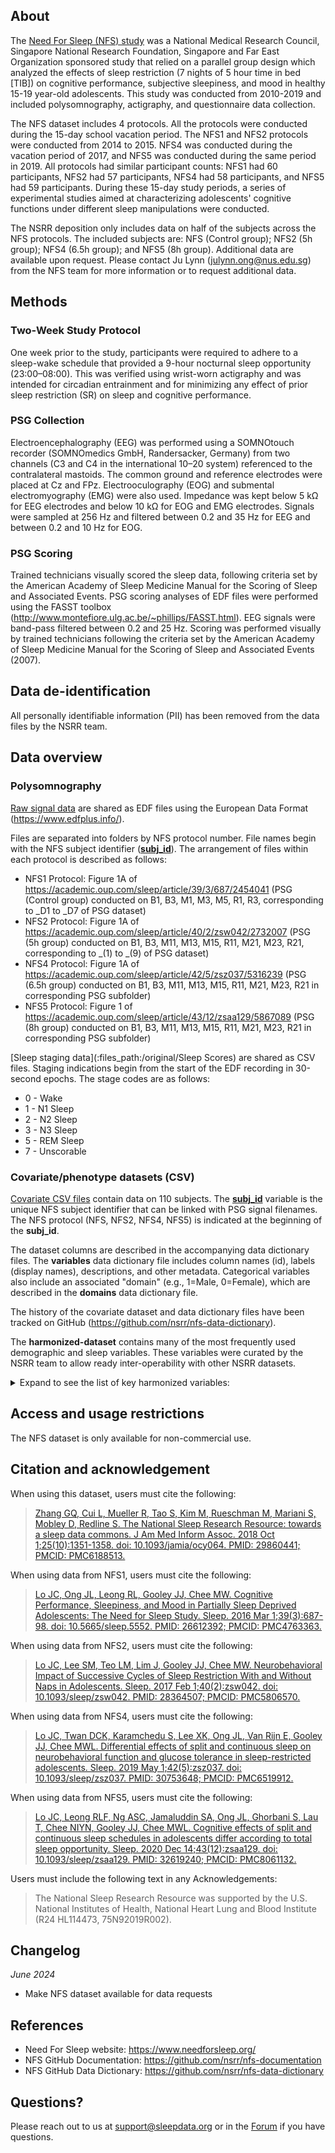 ## About

The [Need For Sleep (NFS) study](https://www.needforsleep.org/) was a National Medical Research Council, Singapore National Research Foundation, Singapore and Far East Organization sponsored study that relied on a parallel group design which analyzed the effects of sleep restriction (7 nights of 5 hour time in bed [TIB]) on cognitive performance, subjective sleepiness, and mood in healthy 15-19 year-old adolescents. This study was conducted from 2010-2019 and included polysomnography, actigraphy, and questionnaire data collection.

The NFS dataset includes 4 protocols. All the protocols were conducted during the 15-day school vacation period. The NFS1 and NFS2 protocols were conducted from 2014 to 2015. NFS4 was conducted during the vacation period of 2017, and NFS5 was conducted during the same period in 2019. All protocols had similar participant counts: NFS1 had 60 participants, NFS2 had 57 participants, NFS4 had 58 participants, and NFS5 had 59 participants. During these 15-day study periods, a series of experimental studies aimed at characterizing adolescents' cognitive functions under different sleep manipulations were conducted.

The NSRR deposition only includes data on half of the subjects across the NFS protocols. The included subjects are: NFS (Control group); NFS2 (5h group); NFS4 (6.5h group); and NFS5 (8h group). Additional data are available upon request. Please contact Ju Lynn (julynn.ong@nus.edu.sg) from the NFS team for more information or to request additional data.

## Methods

### Two-Week Study Protocol

One week prior to the study, participants were required to adhere to a sleep-wake schedule that provided a 9-hour nocturnal sleep opportunity (23:00–08:00). This was verified using wrist-worn actigraphy and was intended for circadian entrainment and for minimizing any effect of prior sleep restriction (SR) on sleep and cognitive performance.

### PSG Collection

Electroencephalography (EEG) was performed using a SOMNOtouch recorder (SOMNOmedics GmbH, Randersacker, Germany) from two channels (C3 and C4 in the international 10–20 system) referenced to the contralateral mastoids. The common ground and reference electrodes were placed at Cz and FPz. Electrooculography (EOG) and submental electromyography (EMG) were also used. Impedance was kept below 5 kΩ for EEG electrodes and below 10 kΩ for EOG and EMG electrodes. Signals were sampled at 256 Hz and filtered between 0.2 and 35 Hz for EEG and between 0.2 and 10 Hz for EOG.

### PSG Scoring

Trained technicians visually scored the sleep data, following criteria set by the American Academy of Sleep Medicine Manual for the Scoring of Sleep and Associated Events. PSG scoring analyses of EDF files were performed using the FASST toolbox (http://www.montefiore.ulg.ac.be/~phillips/FASST.html). EEG signals were band-pass filtered between 0.2 and 25 Hz. Scoring was performed visually by trained technicians following the criteria set by the American Academy of Sleep Medicine Manual for the Scoring of Sleep and Associated Events (2007).

## Data de-identification

All personally identifiable information (PII) has been removed from the data files by the NSRR team.

## Data overview

### Polysomnography

[Raw signal data](:files_path:/original) are shared as EDF files using the European Data Format (https://www.edfplus.info/). 

Files are separated into folders by NFS protocol number. File names begin with the NFS subject identifier ([**subj_id**](:variables_path:/subj_id)). The arrangement of files within each protocol is described as follows:

- NFS1 Protocol: Figure 1A of https://academic.oup.com/sleep/article/39/3/687/2454041 (PSG (Control group) conducted on B1, B3, M1, M3, M5, R1, R3, corresponding to _D1 to _D7 of PSG dataset)
- NFS2 Protocol: Figure 1A of https://academic.oup.com/sleep/article/40/2/zsw042/2732007 (PSG (5h group) conducted on B1, B3, M11, M13, M15, R11, M21, M23, R21, corresponding to _(1) to _(9) of PSG dataset) 
- NFS4 Protocol: Figure 1A of https://academic.oup.com/sleep/article/42/5/zsz037/5316239 (PSG (6.5h group) conducted on B1, B3, M11, M13, M15, R11, M21, M23, R21 in corresponding PSG subfolder)       
- NFS5 Protocol: Figure 1 of https://academic.oup.com/sleep/article/43/12/zsaa129/5867089 (PSG (8h group) conducted on B1, B3, M11, M13, M15, R11, M21, M23, R21 in corresponding PSG subfolder)

[Sleep staging data](:files_path:/original/Sleep Scores) are shared as CSV files. Staging indications begin from the start of the EDF recording in 30-second epochs. The stage codes are as follows:

- 0 - Wake
- 1 - N1 Sleep
- 2 - N2 Sleep
- 3 - N3 Sleep
- 5 - REM Sleep
- 7 - Unscorable

### Covariate/phenotype datasets (CSV)

[Covariate CSV files](:files_path:/datasets) contain data on 110 subjects. The [**subj_id**](:variables_path:/subj_id) variable is the unique NFS subject identifier that can be linked with PSG signal filenames. The NFS protocol (NFS, NFS2, NFS4, NFS5) is indicated at the beginning of the **subj_id**.

The dataset columns are described in the accompanying data dictionary files. The **variables** data dictionary file includes column names (id), labels (display names), descriptions, and other metadata. Categorical variables also include an associated "domain" (e.g., 1=Male, 0=Female), which are described in the **domains** data dictionary file. 

The history of the covariate dataset and data dictionary files have been tracked on GitHub (https://github.com/nsrr/nfs-data-dictionary). 

The **harmonized-dataset** contains many of the most frequently used demographic and sleep variables. These variables were curated by the NSRR team to allow ready inter-operability with other NSRR datasets.

<details>
  <summary>Expand to see the list of key harmonized variables:</summary>

  <table>
    <tr><td><b>Variable</b></td><td><b>Label</b></td></tr>
    <tr><td><a href=":variables_path:/nsrr_age">nsrr_age</a></td><td>Subject age</td></tr>
    <tr><td><a href=":variables_path:/nsrr_sex">nsrr_sex</a></td><td>Subject sex</td></tr> 
    <tr><td><a href=":variables_path:/nsrr_bmi">nsrr_bmi</a></td><td>Body mass index (BMI)</td></tr> 
  </table>

</details>  

## Access and usage restrictions

The NFS dataset is only available for non-commercial use.

## Citation and acknowledgement

When using this dataset, users must cite the following:

>[Zhang GQ, Cui L, Mueller R, Tao S, Kim M, Rueschman M, Mariani S, Mobley D, Redline S. The National Sleep Research Resource: towards a sleep data commons. J Am Med Inform Assoc. 2018 Oct 1;25(10):1351-1358. doi: 10.1093/jamia/ocy064. PMID: 29860441; PMCID: PMC6188513.](https://pubmed.ncbi.nlm.nih.gov/29860441/)

When using data from NFS1, users must cite the following:

>[Lo JC, Ong JL, Leong RL, Gooley JJ, Chee MW. Cognitive Performance, Sleepiness, and Mood in Partially Sleep Deprived Adolescents: The Need for Sleep Study. Sleep. 2016 Mar 1;39(3):687-98. doi: 10.5665/sleep.5552. PMID: 26612392; PMCID: PMC4763363.](https://www.ncbi.nlm.nih.gov/pmc/articles/PMC4763363/)

When using data from NFS2, users must cite the following:

>[Lo JC, Lee SM, Teo LM, Lim J, Gooley JJ, Chee MW. Neurobehavioral Impact of Successive Cycles of Sleep Restriction With and Without Naps in Adolescents. Sleep. 2017 Feb 1;40(2):zsw042. doi: 10.1093/sleep/zsw042. PMID: 28364507; PMCID: PMC5806570.](https://pubmed.ncbi.nlm.nih.gov/28364507/)

When using data from NFS4, users must cite the following:

>[Lo JC, Twan DCK, Karamchedu S, Lee XK, Ong JL, Van Rijn E, Gooley JJ, Chee MWL. Differential effects of split and continuous sleep on neurobehavioral function and glucose tolerance in sleep-restricted adolescents. Sleep. 2019 May 1;42(5):zsz037. doi: 10.1093/sleep/zsz037. PMID: 30753648; PMCID: PMC6519912.](https://pubmed.ncbi.nlm.nih.gov/30753648/)

When using data from NFS5, users must cite the following:

>[Lo JC, Leong RLF, Ng ASC, Jamaluddin SA, Ong JL, Ghorbani S, Lau T, Chee NIYN, Gooley JJ, Chee MWL. Cognitive effects of split and continuous sleep schedules in adolescents differ according to total sleep opportunity. Sleep. 2020 Dec 14;43(12):zsaa129. doi: 10.1093/sleep/zsaa129. PMID: 32619240; PMCID: PMC8061132.](https://pubmed.ncbi.nlm.nih.gov/32619240/)

Users must include the following text in any Acknowledgements:

> The National Sleep Research Resource was supported by the U.S. National Institutes of Health, National Heart Lung and Blood Institute (R24 HL114473, 75N92019R002).

## Changelog

*June 2024*

- Make NFS dataset available for data requests

## References

- Need For Sleep website: https://www.needforsleep.org/
- NFS GitHub Documentation: https://github.com/nsrr/nfs-documentation
- NFS GitHub Data Dictionary: https://github.com/nsrr/nfs-data-dictionary

## Questions?

Please reach out to us at support@sleepdata.org or in the [Forum](https://sleepdata.org/forum) if you have questions.
